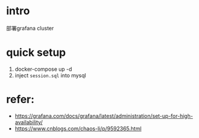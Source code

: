 # intro
部署grafana cluster

# quick setup
1. docker-compose up -d
2. inject `session.sql` into mysql


# refer:
- https://grafana.com/docs/grafana/latest/administration/set-up-for-high-availability/
- https://www.cnblogs.com/chaos-li/p/9592365.html